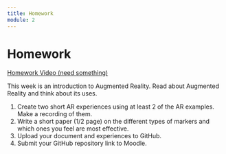 ```yaml
---
title: Homework
module: 2
---
```


# Homework

<p><a href="" data-lity>Homework Video (need something)</a></p>

This week is an introduction to Augmented Reality. Read about Augmented Reality and think about its uses.

1.	Create two short AR experiences using at least 2 of the AR examples.  Make a recording of them.
2.	Write a short paper (1/2 page) on the different types of markers and which ones you feel are most effective.
3.	Upload your document and experiences to GitHub.
4.	Submit your GitHub repository link to Moodle.



